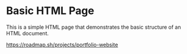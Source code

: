 # Basic HTML Page

This is a simple HTML page that demonstrates the basic structure of an HTML document.

https://roadmap.sh/projects/portfolio-website
